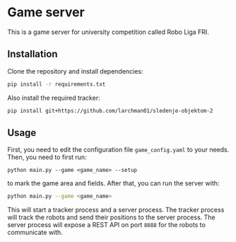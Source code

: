 # Game server

This is a game server for university competition called Robo Liga FRI.

## Installation

Clone the repository and install dependencies:

```bash
pip install -r requirements.txt
```

Also install the required tracker:

```bash
pip install git+https://github.com/larchman01/sledenje-objektom-2
```

## Usage

First, you need to edit the configuration file `game_config.yaml` to your needs. Then, you need to first run:
```shell
python main.py --game <game_name> --setup
```
to mark the game area and fields. After that, you can run the server with:
```bash
python main.py --game <game_name>
```

This will start a tracker process and a server process. The tracker process will track the robots and
send their positions to the server process. The server process will expose a REST API on port `8088` for the robots
to communicate with.